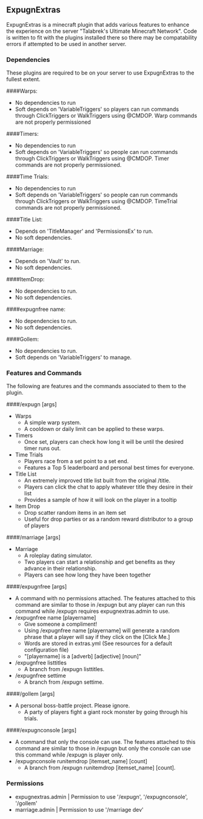 ## ExpugnExtras
ExpugnExtras is a minecraft plugin that adds various features to enhance the experience
on the server "Talabrek's Ultimate Minecraft Network". Code is written to fit with the plugins
installed there so there may be compatability errors if attempted to be used in another server.

### Dependencies
These plugins are required to be on your server to use ExpugnExtras to the fullest extent.

####Warps:
  * No dependencies to run
  * Soft depends on 'VariableTriggers' so players can run commands through ClickTriggers 
    or WalkTriggers using @CMDOP. Warp commands are not properly permissioned

####Timers:
  * No dependencies to run
  * Soft depends on 'VariableTriggers' so people can run commands through ClickTriggers
    or WalkTriggers using @CMDOP. Timer commands are not properly permissioned.

####Time Trials:
  * No dependencies to run
  * Soft depends on 'VariableTriggers' so people can run commands through ClickTriggers
    or WalkTriggers using @CMDOP. TimeTrial commands are not properly permissioned.

####Title List:
  * Depends on 'TitleManager' and 'PermissionsEx' to run.
  * No soft dependencies.

####Marriage:
  * Depends on 'Vault' to run.
  * No soft dependencies.
  
####ItemDrop:
  * No dependencies to run.
  * No soft dependencies.
  
####expugnfree name:
  * No dependencies to run.
  * No soft dependencies.
 
####Gollem:
  * No dependencies to run.
  * Soft depends on 'VariableTriggers' to manage.

### Features and Commands
The following are features and the commands associated to them to the plugin.

####/expugn [args]
  * Warps
    - A simple warp system.
    - A cooldown or daily limit can be applied to these warps.
  * Timers
    - Once set, players can check how long it will be until the desired timer runs out.
  * Time Trials
    - Players race from a set point to a set end.
    - Features a Top 5 leaderboard and personal best times for everyone.
  * Title List
    - An extremely improved title list built from the original /title.
    - Players can click the chat to apply whatever title they desire in their list
    - Provides a sample of how it will look on the player in a tooltip
  * Item Drop
    - Drop scatter random items in an item set
    - Useful for drop parties or as a random reward distributor to a group of players

####/marriage [args]
  * Marriage
    - A roleplay dating simulator.
    - Two players can start a relationship and get benefits as they advance in their relationship.
    - Players can see how long they have been together

####/expugnfree [args]
  * A command with no permissions attached. The features attached to this command are similar to those in /expugn but any player can run this command while /expugn requires expugnextras.admin to use.
  * /expugnfree name [playername]
    - Give someone a compliment!
    - Using /expugnfree name [playername] will generate a random phrase that a player will say if they click on the [Click Me.]
    - Words are stored in extras.yml (See resources for a default configuration file)
    - "[playername] is a [adverb] [adjective] [noun]"
  * /expugnfree listtitles
    - A branch from /expugn listtitles.
  * /expugnfree settime
    - A branch from /expugn settime.
 
####/gollem [args]
  * A personal boss-battle project. Please ignore.
    - A party of players fight a giant rock monster by going through his trials.
 
####/expugnconsole [args]
  * A command that only the console can use. The features attached to this command are similar to those in /expugn but only the console can use this command while /expugn is player only.
  * /expugnconsole runitemdrop [itemset_name] [count]
    - A branch from /expugn runitemdrop [itemset_name] [count].

### Permissions
  * expugnextras.admin | Permission to use '/expugn', '/expugnconsole', '/gollem'
  * marriage.admin | Permission to use '/marriage dev'
